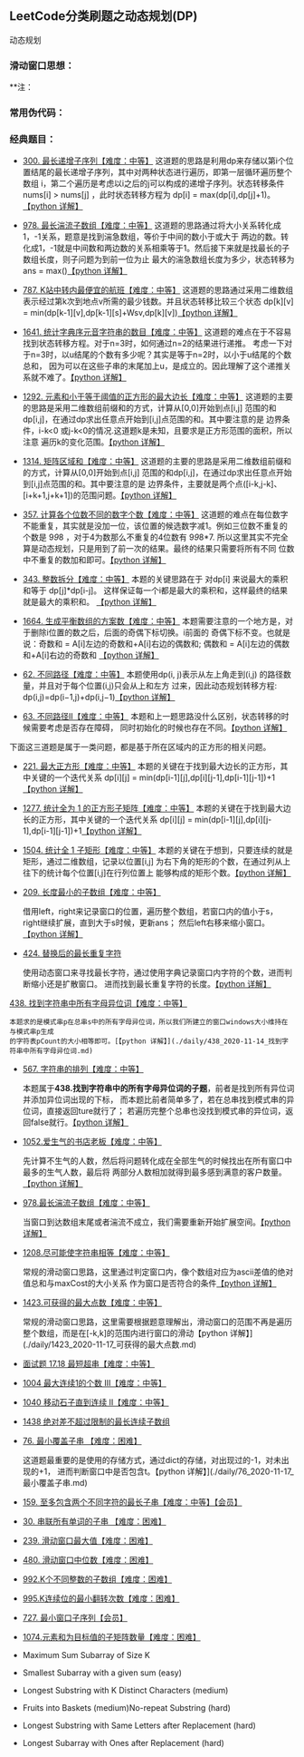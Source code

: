 ## LeetCode分类刷题之动态规划(DP)

动态规划

### 滑动窗口思想：

 
 
**注： 

### 常用伪代码：

 


### 经典题目：

- [300. 最长递增子序列【难度：中等】](https://leetcode-cn.com/problems/longest-increasing-subsequence/)
     这道题的思路是利用dp来存储以第i个位置结尾的最长递增子序列，其中对两种状态进行遍历，即第一层循环遍历整个
     数组 i，第二个遍历是考虑以i之后的j可以构成的递增子序列。状态转移条件nums[i] >  nums[j] ，此时状态转移方程为
     dp[i] = max(dp[i],dp[j]+1)。[【python 详解】](./daily/300_2020-12-23_最长递增子序列.md)


- [978. 最长湍流子数组【难度：中等】](https://leetcode-cn.com/problems/longest-turbulent-subarray/)
     这道题的思路通过将大小关系转化成1，-1关系，题意是找到湍急数组，等价于中间的数小于或大于
	 两边的数。转化成1，-1就是中间数和两边数的关系相乘等于1。然后接下来就是找最长的子数组长度，则子问题为到前一位为止
	 最大的湍急数组长度为多少，状态转移为 ans = max()[【python 详解】](./daily/978_2020-12-24_最长湍流子数组.md)


- [787. K站中转内最便宜的航班【难度：中等】](https://leetcode-cn.com/problems/cheapest-flights-within-k-stops/)
     这道题的思路通过采用二维数组表示经过第k次到地点v所需的最少钱数。并且状态转移比较三个状态
	 dp[k][v] = min(dp[k-1][v],dp[k-1][s]+Wsv,dp[k][v])[【python 详解】](./daily/787_2020-12-24_K站中转内最便宜的航班.md)


- [1641. 统计字典序元音字符串的数目【难度：中等】](https://leetcode-cn.com/problems/count-sorted-vowel-strings/)
     这道题的难点在于不容易找到状态转移方程。对于n=3时，如何通过n=2的结果进行递推。
	 考虑一下对于n=3时，以u结尾的个数有多少呢？其实是等于n=2时，以小于u结尾的个数总和，
	 因为可以在这些子串的末尾加上u，是成立的。因此理解了这个递推关系就不难了。[【python 详解】](./daily/1641_2020-12-24_统计字典序元音字符串的数目.md)


- [1292. 元素和小于等于阈值的正方形的最大边长【难度：中等】](https://leetcode-cn.com/problems/maximum-side-length-of-a-square-with-sum-less-than-or-equal-to-threshold/)
     这道题的主要的思路是采用二维数组前缀和的方式，计算从[0,0]开始到点[i,j]
	 范围的和dp[i,j]，在通过dp求出任意点开始到[i,j]点范围的和。其中要注意的是
	 边界条件，i-k<0 或j-k<0的情况.这道题k是未知，且要求是正方形范围的面积，所以注意
	 遍历k的变化范围。[【python 详解】](./daily/1292_2020-12-24_元素和小于等于阈值的正方形的最大边长.md)


- [1314. 矩阵区域和【难度：中等】](https://leetcode-cn.com/problems/matrix-block-sum/)
     这道题的主要的思路是采用二维数组前缀和的方式，计算从[0,0]开始到点[i,j]
	 范围的和dp[i,j]，在通过dp求出任意点开始到[i,j]点范围的和。其中要注意的是
	 边界条件，主要就是两个点([i-k,j-k]、[i+k+1,j+k+1])的范围问题。[【python 详解】](./daily/1314_2020-12-24_矩阵区域和.md)


- [357. 计算各个位数不同的数字个数【难度：中等】](https://leetcode-cn.com/problems/count-numbers-with-unique-digits/)
     这道题的难点在每位数字不能重复，其实就是没加一位，该位置的候选数字减1。例如三位数不重复的个数是  9*9*8 ，对于4为数那么不重复的4位数有  9*9*8*7.
     所以这里其实不完全算是动态规划，只是用到了前一次的结果。最终的结果只需要将所有不同
     位数中不重复的数加和即可。[【python 详解】](./daily/357_2020-12-24_计算各个位数不同的数字个数.md)


- [343. 整数拆分【难度：中等】](https://leetcode-cn.com/problems/integer-break/)
     本题的关键思路在于  对dp[i] 来说最大的乘积和等于 dp[j]*dp[i-j]。
     这样保证每一个i都是最大的乘积和，这样最终的结果就是最大的乘积和。
     [【python 详解】](./daily/343_2020-12-25_整数拆分.md)


- [1664. 生成平衡数组的方案数【难度：中等】](https://leetcode-cn.com/problems/ways-to-make-a-fair-array/)
     本题需要注意的一个地方是，对于删除i位置的数之后，后面的奇偶下标切换。i前面的
     奇偶下标不变。也就是说：奇数和 = A[i]左边的奇数和+A[i]右边的偶数和;
	 偶数和 = A[i]左边的偶数和+A[i]右边的奇数和 [【python 详解】](./daily/1664_2020-12-25_生成平衡数组的方案数.md)

- [62. 不同路径【难度：中等】](https://leetcode-cn.com/problems/unique-paths/)
     本题使用dp(i, j)表示从左上角走到(i,j) 的路径数量，并且对于每个位置(i,j)只会从上和左方
	  过来，因此动态规划转移方程: dp(i,j)=dp(i−1,j)+dp(i,j−1)[【python 详解】](./daily/62_2020-12-25_不同路径.md)

- [63. 不同路径II【难度：中等】](https://leetcode-cn.com/problems/unique-paths-ii/)
     本题和上一题思路没什么区别，状态转移的时候需要考虑是否存在障碍，
	 同时初始化的时候也存在不同。[【python 详解】](./daily/63_2020-12-25_不同路径II.md)


下面这三道题是属于一类问题，都是基于所在区域内的正方形的相关问题。

- [221. 最大正方形【难度：中等】](https://leetcode-cn.com/problems/maximal-square/)
     本题的关键在于找到最大边长的正方形，其中关键的一个迭代关系
	 dp[i][j] = min(dp[i-1][j],dp[i][j-1],dp[i-1][j-1])+1[【python 详解】](./daily/221_2020-12-28_最大正方形.md)

- [1277. 统计全为 1 的正方形子矩阵【难度：中等】](https://leetcode-cn.com/problems/count-square-submatrices-with-all-ones/)
     本题的关键在于找到最大边长的正方形，其中关键的一个迭代关系
	 dp[i][j] = min(dp[i-1][j],dp[i][j-1],dp[i-1][j-1])+1[【python 详解】](./daily/1277_2020-12-28_统计全为1的正方形子矩阵.md)

- [1504. 统计全 1 子矩形【难度：中等】](https://leetcode-cn.com/problems/count-submatrices-with-all-ones/)
     本题的关键在于想到，只要连续的就是矩形，通过二维数组，记录以位置[i,j]
	 为右下角的矩形的个数，在通过列从上往下的统计每个位置[i,j]在行列位置上
	 能够构成的矩形个数。[【python 详解】](./daily/1504_2020-12-28_统计全1子矩形.md)
















- [209. 长度最小的子数组【难度：中等】](https://leetcode-cn.com/problems/minimum-size-subarray-sum/)

	借用left，right来记录窗口的位置，遍历整个数组，若窗口内的值小于s，right继续扩展，直到大于s时候，更新ans；
	然后left右移来缩小窗口。[【python 详解】](./daily/209_2020-11-14_长度最小的子数组.md)

- [424. 替换后的最长重复字符](https://leetcode-cn.com/problems/longest-repeating-character-replacement/)

	使用动态窗口来寻找最长字符，通过使用字典记录窗口内字符的个数，进而判断缩小还是扩散窗口。
	进而找到最长重复字符的长度。[【python 详解】](./daily/424_2020-11-14_替换后的最长重复字符.md)

 [438. 找到字符串中所有字母异位词【难度：中等】](https://leetcode-cn.com/problems/find-all-anagrams-in-a-string/)

	本题求的是模式串p在总串s中的所有字母异位词，所以我们所建立的窗口windows大小维持在与模式串p生成
	的字符表pCount的大小相等即可。[【python 详解】](./daily/438_2020-11-14_找到字符串中所有字母异位词.md)

- [567. 字符串的排列【难度：中等】](https://leetcode-cn.com/problems/permutation-in-string/)

	本题属于**438.找到字符串中的所有字母异位词的子题**，前者是找到所有异位词并添加异位词出现的下标，
	而本题比前者简单多了，若在总串找到模式串的异位词，直接返回ture就行了；
	若遍历完整个总串也没找到模式串的异位词，返回false就行。[【python 详解】](./daily/567_2020-11-14_字符串的排列.md)

- [1052.爱生气的书店老板【难度：中等】](https://leetcode-cn.com/problems/grumpy-bookstore-owner/)

	先计算不生气的人数，然后将问题转化成在全部生气的时候找出在所有窗口中最多的生气人数，最后将
	两部分人数相加就得到最多感到满意的客户数量。[【python 详解】](./daily/1052_2020-11-16_爱生气的书店老板.md)

- [978.最长湍流子数组【难度：中等】](https://leetcode-cn.com/problems/longest-turbulent-subarray/)
	
	当窗口到达数组末尾或者湍流不成立，我们需要重新开始扩展空间。[【python 详解】](./daily/978_2020-11-16_最长湍流子数组.md)

- [1208.尽可能使字符串相等【难度：中等】](https://leetcode-cn.com/problems/get-equal-substrings-within-budget/)
		
	常规的滑动窗口思路，这里通过判定窗口内，像个数组对应为ascii差值的绝对值总和与maxCost的大小关系
	作为窗口是否符合的条件[【python 详解】](./daily/1208_2020-11-17_尽可能使字符串相等.md)

- [1423.可获得的最大点数【难度：中等】](https://leetcode-cn.com/problems/maximum-points-you-can-obtain-from-cards/)
		
	常规的滑动窗口思路，这里需要根据题意理解出，滑动窗口的范围不再是遍历
	整个数组，而是在[-k,k]的范围内进行窗口的滑动【python 详解】](./daily/1423_2020-11-17_可获得的最大点数.md)

- [面试题 17.18 最短超串【难度：中等】](https://leetcode-cn.com/problems/shortest-supersequence-lcci/)
- [1004 最大连续1的个数 III【难度：中等】](https://leetcode-cn.com/problems/max-consecutive-ones-iii/)	
- [1040 移动石子直到连续 II【难度：中等】](https://leetcode-cn.com/problems/moving-stones-until-consecutive-ii/)
- [1438 绝对差不超过限制的最长连续子数组](https://leetcode-cn.com/problems/longest-continuous-subarray-with-absolute-diff-less-than-or-equal-to-limit/)

- [76. 最小覆盖子串 【难度：困难】](https://leetcode-cn.com/problems/minimum-window-substring/)

	这道题最重要的是使用的存储方式，通过dict的存储，对出现过的-1，对未出现的+1，
	进而判断窗口中是否包含t。【python 详解】](./daily/76_2020-11-17_最小覆盖子串.md)

- [159. 至多包含两个不同字符的最长子串【难度：中等】【会员】](https://leetcode-cn.com/problems/longest-substring-with-at-most-two-distinct-characters/)
- [30. 串联所有单词的子串 【难度：困难】](https://leetcode-cn.com/problems/substring-with-concatenation-of-all-words/)
- [239. 滑动窗口最大值【难度：困难】](https://leetcode-cn.com/problems/sliding-window-maximum/)
- [480. 滑动窗口中位数【难度：困难】](https://leetcode-cn.com/problems/sliding-window-median/)
- [992.K个不同整数的子数组【难度：困难】](https://leetcode-cn.com/problems/subarrays-with-k-different-integers/)
- [995.K连续位的最小翻转次数【难度：困难】](https://leetcode-cn.com/problems/minimum-number-of-k-consecutive-bit-flips/)

- [727. 最小窗口子序列【会员】](https://leetcode-cn.com/problems/minimum-window-subsequence/)
- [1074.元素和为目标值的子矩阵数量【难度：困难】](https://leetcode-cn.com/problems/number-of-submatrices-that-sum-to-target/)
- Maximum Sum Subarray of Size K
- Smallest Subarray with a given sum (easy)
- Longest Substring with K Distinct Characters (medium)
- Fruits into Baskets (medium)No-repeat Substring (hard)
- Longest Substring with Same Letters after Replacement (hard)
- Longest Subarray with Ones after Replacement (hard)
